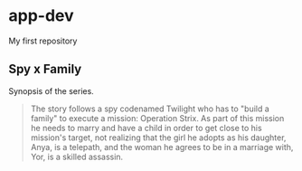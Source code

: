 # app-dev
My first repository

<!DOCTYPE html>
<html>
<body>

<h2>Spy x Family</h2>
<p> Synopsis of the series.</p>
<blockquote>The story follows a spy codenamed Twilight who has to "build a family" to execute a mission: Operation Strix. As part of this mission he needs to marry and have a child in order to get close to his mission's target, not realizing that the girl he adopts as his daughter, Anya, is a telepath, and the woman he agrees to be in a marriage with, Yor, is a skilled assassin.</blockquote>

</body>
</html>
